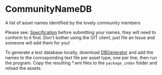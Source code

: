 # CommunityNameDB
A list of asset names identified by the lovely community members

Please see: [Specification](https://github.com/dtzxporter/CommunityNameDB/blob/master/spec.md) before submitting your names, they will need to conform to it first. Don't bother using the GIT client, just file an Issue and someone will add them for you!

To generate a test database locally, download [DBGenerator](https://mega.nz/#!tZ5THDKY!jQdvzawOYyLvP3n0Gx9g8PpkwsvFMWjEV9zYt004_70) and add the names to the corrosponding text file per asset type, one per line, then run the program. Copy the resulting *.wni files to the `package_index` folder and reload the assets.